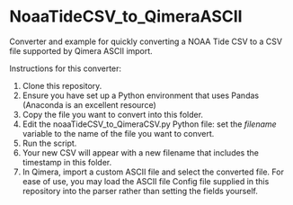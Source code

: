 # NoaaTideCSV_to_QimeraASCII
Converter and example for quickly converting a NOAA Tide CSV to a CSV file supported by Qimera ASCII import.

Instructions for this converter:
1. Clone this repository.
2. Ensure you have set up a Python environment that uses Pandas (Anaconda is an excellent resource)
3. Copy the file you want to convert into this folder.
4. Edit the noaaTideCSV_to_QimeraCSV.py Python file: set the _filename_ variable to the name of the file you want to convert.
5. Run the script.
6. Your new CSV will appear with a new filename that includes the timestamp in this folder.
7. In Qimera, import a custom ASCII file and select the converted file. For ease of use, you may load the ASCII file Config file supplied in this repository into the parser rather than setting the fields yourself.
